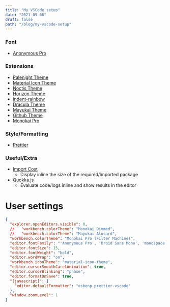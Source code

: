 ```yaml
---
title: "My VSCode setup"
date: "2021-09-06"
draft: false
path: "/blog/my-vscode-setup"
---
```


### Font

- [Anonymous Pro](https://www.marksimonson.com/fonts/view/anonymous-pro)

### Extensions

- [Palenight Theme](https://vscodethemes.com/e/whizkydee.material-palenight-theme)
- [Material Icon Theme](https://marketplace.visualstudio.com/items?itemName=PKief.material-icon-theme)
- [Noctis Theme](https://marketplace.visualstudio.com/items?itemName=liviuschera.noctis)
- [Horizon Theme](https://marketplace.visualstudio.com/items?itemName=jolaleye.horizon-theme-vscode)
- [indent-rainbow](https://marketplace.visualstudio.com/items?itemName=oderwat.indent-rainbow)
- [Dracula Theme](https://marketplace.visualstudio.com/items?itemName=dracula-theme.theme-dracula)
- [Mayukai Theme](https://marketplace.visualstudio.com/items?itemName=GulajavaMinistudio.mayukaithemevsc)
- [Github Theme](https://marketplace.visualstudio.com/items?itemName=GitHub.github-vscode-theme)
- [Monokai Pro](https://marketplace.visualstudio.com/items?itemName=monokai.theme-monokai-pro-vscode)

### Style/Formatting

- [Prettier](https://marketplace.visualstudio.com/items?itemName=esbenp.prettier-vscode)

### Useful/Extra

- [Import Cost](https://marketplace.visualstudio.com/items?itemName=wix.vscode-import-cost)
  - Display inline the size of the required/imported package
- [Quokka.js](https://marketplace.visualstudio.com/items?itemName=WallabyJs.quokka-vscode)
  - Evaluate code/logs inline and show results in the editor

# User settings

```json
{
  "explorer.openEditors.visible": 0,
  //   "workbench.colorTheme": "Monokai Dimmed",
  //   "workbench.colorTheme": "Mayukai Alucard",
  "workbench.colorTheme": "Monokai Pro (Filter Machine)",
  "editor.fontFamily": "'Anonymous Pro', 'Droid Sans Mono', 'monospace', monospace, 'Droid Sans Fallback'",
  "editor.fontSize": 15,
  "editor.fontWeight": "bold",
  "editor.wordWrap": "on",
  "workbench.iconTheme": "material-icon-theme",
  "editor.cursorSmoothCaretAnimation": true,
  "editor.cursorBlinking": "phase",
  "editor.formatOnSave": true,
  "[javascript]": {
    "editor.defaultFormatter": "esbenp.prettier-vscode"
  },
  "window.zoomLevel": 1
}
```
